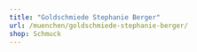 ```yaml
---
title: "Goldschmiede Stephanie Berger"
url: /muenchen/goldschmiede-stephanie-berger/
shop: Schmuck
---
```

